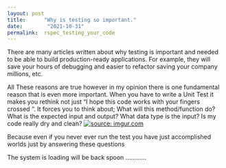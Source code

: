 ```yaml
---
layout: post
title:      "Why is testing so important."
date:        "2021-10-31" 
permalink:  rspec_testing_your_code
---
```




There are many articles written about why testing is important and needed to be able to build production-ready applications. For example, they will save your hours of debugging and easier to refactor saving your company millions, etc.

All These reasons are true however in my opinion there is one fundamental reason that is even more important. When you have to write a Unit Test it makes you rethink not just “I hope this code works with your fingers crossed “. It forces you to think about; What will this method/function do? What is the expected input and output? What data type is the input? Is my code really dry and clean? 
  <a href="https://imgur.com/wj3OZQO"><img src="https://i.imgur.com/wj3OZQOm.png" title="source: imgur.com" /></a>



Because even if you never ever run the test you have just accomplished worlds just by answering these questions



The system is loading will be back spoon ………...
